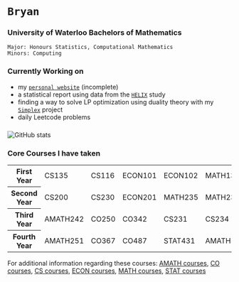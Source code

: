 # `Bryan`

### University of Waterloo Bachelors of Mathematics

```
Major: Honours Statistics, Computational Mathematics
Minors: Computing
```

### Currently Working on
- my [`personal website`](https://bryanzang.github.io/) (incomplete)
- a statistical report using data from the [`HELIX`](https://www.projecthelix.eu/) study
- finding a way to solve LP optimization using duality theory with my [`Simplex`](https://github.com/bryanzang/UW-co250-Simplex) project
- daily Leetcode problems

###
![GitHub stats](https://github-readme-stats.vercel.app/api/top-langs/?username=bryanzang&layout=compact)

### Core Courses I have taken
<table>
  <tr>
    <th>First Year</th>
    <td>CS135</td>
    <td>CS116</td>
    <td>ECON101</td>
    <td>ECON102</td>
    <td>MATH135</td>
    <td>MATH136</td>
    <td>MATH137</td>
    <td>MATH138</td>
  </tr>
    <th>Second Year</th>
    <td>CS200</td>
    <td>CS230</td>
    <td>ECON201</td>
    <td>MATH235</td>
    <td>MATH237</td>
    <td>MATH239</td>
    <td>STAT230</td>
    <td>STAT231</td>
    <td>STAT333</a></td>
  </tr>
  <tr>
    <th>Third Year</th>
    <td>AMATH242</td>
    <td>CO250</td>
    <td>CO342</td>
    <td>CS231</td>
    <td>CS234</td>
    <td>CS338</td>
    <td>ECON254</td>
    <td>STAT330</td>
    <td>STAT331</td>
    <td>STAT332</td>
    <td>STAT341</td>
    <td>STAT444</td>
    <td>STAT450</td>
  </tr>
  <tr>
    <th>Fourth Year</th>
    <td>AMATH251</td>
    <td>CO367</td>
    <td>CO487</td>
    <td>STAT431</td>
    <td>AMATH382</td>
    <td>CS479</td>
    <td>STAT440</td>
    <td>STAT437</td>
  </tr>
</table>

For additional information regarding these courses: <a href="https://ucalendar.uwaterloo.ca/2324/COURSE/course-AMATH.html">AMATH courses</a>, <a href="https://ucalendar.uwaterloo.ca/2324/COURSE/course-CO.html">CO courses</a>, <a href="https://ucalendar.uwaterloo.ca/2324/COURSE/course-CS.html">CS courses</a>, <a href="https://ucalendar.uwaterloo.ca/2223/COURSE/course-ECON.html">ECON courses</a>, <a href="https://ucalendar.uwaterloo.ca/2324/COURSE/course-MATH.html">MATH courses</a>, <a href="https://ucalendar.uwaterloo.ca/2324/COURSE/course-STAT.html">STAT courses</a>
